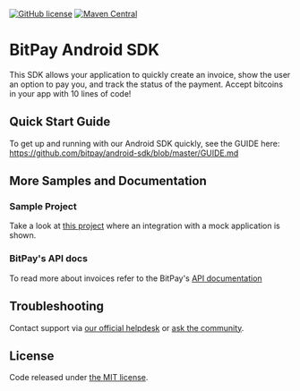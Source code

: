 [![GitHub license](https://img.shields.io/badge/license-MIT-blue.svg?style=flat-square)](https://raw.githubusercontent.com/bitpay/android-sdk/master/LICENSE)
[![Maven Central](https://maven-badges.herokuapp.com/maven-central/com.bitpay/android-sdk/badge.svg?style=flat-square)](https://maven-badges.herokuapp.com/maven-central/com.bitpay/android-sdk)

# BitPay Android SDK

This SDK allows your application to quickly create an invoice, show the user an option to pay you, and track the status of the payment. Accept bitcoins in your app with 10 lines of code!

## Quick Start Guide

To get up and running with our Android SDK quickly, see the GUIDE here: https://github.com/bitpay/android-sdk/blob/master/GUIDE.md


## More Samples and Documentation

### Sample Project

Take a look at [this project](https://github.com/bitpay/android-sdk-sample) where an integration with a mock application is shown.

### BitPay's API docs

To read more about invoices refer to the BitPay's [API documentation](https://bitpay.com/api)


## Troubleshooting

Contact support via [our official helpdesk](https://help.bitpay.com) or [ask the community](https://github.com/bitpay/android-sdk/issues).

## License

Code released under [the MIT license](https://github.com/bitpay/android-sdk/blob/master/LICENSE).

